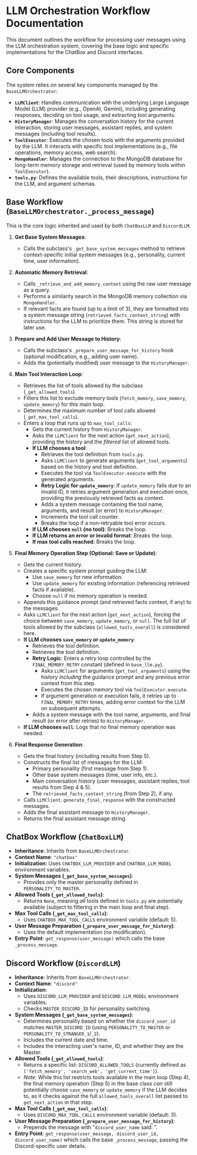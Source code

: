 # LLM Orchestration Workflow Documentation

This document outlines the workflow for processing user messages using the LLM orchestration system, covering the base logic and specific implementations for the ChatBox and Discord interfaces.

## Core Components

The system relies on several key components managed by the `BaseLLMOrchestrator`:

*   **`LLMClient`**: Handles communication with the underlying Large Language Model (LLM) provider (e.g., OpenAI, Gemini), including generating responses, deciding on tool usage, and extracting tool arguments.
*   **`HistoryManager`**: Manages the conversation history for the current interaction, storing user messages, assistant replies, and system messages (including tool results).
*   **`ToolExecutor`**: Executes the chosen tools with the arguments provided by the LLM. It interacts with specific tool implementations (e.g., file operations, memory access, web search).
*   **`MongoHandler`**: Manages the connection to the MongoDB database for long-term memory storage and retrieval (used by memory tools within `ToolExecutor`).
*   **`tools.py`**: Defines the available tools, their descriptions, instructions for the LLM, and argument schemas.

## Base Workflow (`BaseLLMOrchestrator._process_message`)

This is the core logic inherited and used by both `ChatBoxLLM` and `DiscordLLM`.

1.  **Get Base System Messages**:
    *   Calls the subclass's `_get_base_system_messages` method to retrieve context-specific initial system messages (e.g., personality, current time, user information).

2.  **Automatic Memory Retrieval**:
    *   Calls `_retrieve_and_add_memory_context` using the raw user message as a query.
    *   Performs a similarity search in the MongoDB memory collection via `MongoHandler`.
    *   If relevant facts are found (up to a limit of 3), they are formatted into a system message string (`retrieved_facts_context_string`) with instructions for the LLM to prioritize them. This string is stored for later use.

3.  **Prepare and Add User Message to History**:
    *   Calls the subclass's `_prepare_user_message_for_history` hook (optional modification, e.g., adding user name).
    *   Adds the (potentially modified) user message to the `HistoryManager`.

4.  **Main Tool Interaction Loop**:
    *   Retrieves the list of tools allowed by the subclass (`_get_allowed_tools`).
    *   Filters this list to exclude memory tools (`fetch_memory`, `save_memory`, `update_memory`) for this main loop.
    *   Determines the maximum number of tool calls allowed (`_get_max_tool_calls`).
    *   Enters a loop that runs up to `max_tool_calls`:
        *   Gets the current history from `HistoryManager`.
        *   Asks the `LLMClient` for the next action (`get_next_action`), providing the history and the *filtered* list of allowed tools.
        *   **If LLM chooses a tool**:
            *   Retrieves the tool definition from `tools.py`.
            *   Asks `LLMClient` to generate arguments (`get_tool_arguments`) based on the history and tool definition.
            *   Executes the tool via `ToolExecutor.execute` with the generated arguments.
            *   **Retry Logic for `update_memory`**: If `update_memory` fails due to an invalid ID, it retries argument generation and execution once, providing the previously retrieved facts as context.
            *   Adds a system message containing the tool name, arguments, and result (or error) to `HistoryManager`.
            *   Increments the tool call counter.
            *   Breaks the loop if a non-retryable tool error occurs.
        *   **If LLM chooses `null` (no tool)**: Breaks the loop.
        *   **If LLM returns an error or invalid format**: Breaks the loop.
        *   **If max tool calls reached**: Breaks the loop.

5.  **Final Memory Operation Step (Optional: Save or Update)**:
    *   Gets the current history.
    *   Creates a specific system prompt guiding the LLM:
        *   Use `save_memory` for new information.
        *   Use `update_memory` for existing information (referencing retrieved facts if available).
        *   Choose `null` if no memory operation is needed.
    *   Appends this guidance prompt (and retrieved facts context, if any) to the messages.
    *   Asks `LLMClient` for the next action (`get_next_action`), forcing the choice between `save_memory`, `update_memory`, or `null`. The full list of tools allowed by the subclass (`allowed_tools_overall`) is considered here.
    *   **If LLM chooses `save_memory` or `update_memory`**:
        *   Retrieves the tool definition.
        *   Retrieves the tool definition.
        *   **Retry Logic**: Enters a retry loop controlled by the `FINAL_MEMORY_RETRY` constant (defined in `base_llm.py`).
            *   Asks `LLMClient` for arguments (`get_tool_arguments`) using the history *including* the guidance prompt and any previous error context from this step.
            *   Executes the chosen memory tool via `ToolExecutor.execute`.
            *   If argument generation or execution fails, it retries up to `FINAL_MEMORY_RETRY` times, adding error context for the LLM on subsequent attempts.
        *   Adds a system message with the tool name, arguments, and final result (or error after retries) to `HistoryManager`.
    *   **If LLM chooses `null`**: Logs that no final memory operation was needed.

6.  **Final Response Generation**:
    *   Gets the final history (including results from Step 5).
    *   Constructs the final list of messages for the LLM:
        *   Primary personality (first message from Step 1).
        *   Other base system messages (time, user info, etc.).
        *   Main conversation history (user messages, assistant replies, tool results from Step 4 & 5).
        *   The `retrieved_facts_context_string` (from Step 2), if any.
    *   Calls `LLMClient.generate_final_response` with the constructed messages.
    *   Adds the final assistant message to `HistoryManager`.
    *   Returns the final assistant message string.

## ChatBox Workflow (`ChatBoxLLM`)

*   **Inheritance**: Inherits from `BaseLLMOrchestrator`.
*   **Context Name**: `"chatbox"`
*   **Initialization**: Uses `CHATBOX_LLM_PROVIDER` and `CHATBOX_LLM_MODEL` environment variables.
*   **System Messages (`_get_base_system_messages`)**:
    *   Provides only the master personality defined in `PERSONALITY_TO_MASTER`.
*   **Allowed Tools (`_get_allowed_tools`)**:
    *   Returns `None`, meaning *all* tools defined in `tools.py` are potentially available (subject to filtering in the main loop and final step).
*   **Max Tool Calls (`_get_max_tool_calls`)**:
    *   Uses `CHATBOX_MAX_TOOL_CALLS` environment variable (default: 5).
*   **User Message Preparation (`_prepare_user_message_for_history`)**:
    *   Uses the default implementation (no modification).
*   **Entry Point**: `get_response(user_message)` which calls the base `_process_message`.

## Discord Workflow (`DiscordLLM`)

*   **Inheritance**: Inherits from `BaseLLMOrchestrator`.
*   **Context Name**: `"discord"`
*   **Initialization**:
    *   Uses `DISCORD_LLM_PROVIDER` and `DISCORD_LLM_MODEL` environment variables.
    *   Checks `MASTER_DISCORD_ID` for personality switching.
*   **System Messages (`_get_base_system_messages`)**:
    *   Determines personality based on whether the `discord_user_id` matches `MASTER_DISCORD_ID` (using `PERSONALITY_TO_MASTER` or `PERSONALITY_TO_STRANGER_1`/`_2`).
    *   Includes the current date and time.
    *   Includes the interacting user's name, ID, and whether they are the Master.
*   **Allowed Tools (`_get_allowed_tools`)**:
    *   Returns a specific list: `DISCORD_ALLOWED_TOOLS` (currently defined as `['fetch_memory', 'search_web', 'get_current_time']`).
    *   *Note*: While this list restricts tools available in the main loop (Step 4), the final memory operation (Step 5) in the base class *can* still potentially choose `save_memory` or `update_memory` if the LLM decides to, as it checks against the full `allowed_tools_overall` list passed to `get_next_action` in that step.
*   **Max Tool Calls (`_get_max_tool_calls`)**:
    *   Uses `DISCORD_MAX_TOOL_CALLS` environment variable (default: 3).
*   **User Message Preparation (`_prepare_user_message_for_history`)**:
    *   Prepends the message with "`discord_user_name` said: ".
*   **Entry Point**: `get_response(user_message, discord_user_id, discord_user_name)` which calls the base `_process_message`, passing the Discord-specific user details.
